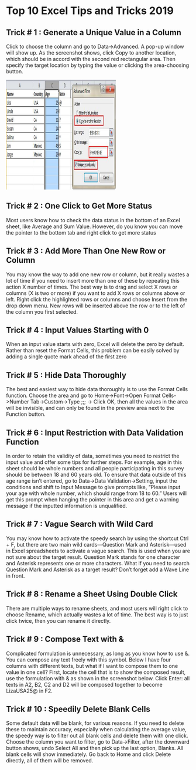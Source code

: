 # Top 10 Excel Tips and Tricks 2019

<h2>Trick # 1 : Generate a Unique Value in a Column </h2>

Click to choose the column and go to Data->Advanced. A pop-up window will show up. As the screenshot shows, click Copy to another location, which should be in accord with the second red rectangular area. Then specify the target location by typing the value or clicking the area-choosing button. 

<img src="images/9.jpg" height="300" width="300">


<h2>Trick # 2 : One Click to Get More Status</h2>

Most users know how to check the data status in the bottom of an Excel sheet, like Average and Sum Value. However, do you know you can move the pointer to the bottom tab and right click to get more status

<h2>Trick # 3 : Add More Than One New Row or Column</h2>

You may know the way to add one new row or column, but it really wastes a lot of time if you need to insert more than one of these by repeating this action X number of times. The best way is to drag and select X rows or columns (X is two or more) if you want to add X rows or columns above or left. Right click the highlighted rows or columns and choose Insert from the drop down menu. New rows will be inserted above the row or to the left of the column you first selected.


<h2>Trick # 4 : Input Values Starting with 0</h2>

When an input value starts with zero, Excel will delete the zero by default. Rather than reset the Format Cells, this problem can be easily solved by adding a single quote mark ahead of the first zero


<h2>Trick # 5 : Hide Data Thoroughly</h2>

The best and easiest way to hide data thoroughly is to use the Format Cells function. Choose the area and go to Home->Font->Open Format Cells->Number Tab->Custom->Type ;;; -> Click OK, then all the values in the area will be invisible, and can only be found in the preview area next to the Function button.


<h2>Trick # 6 : Input Restriction with Data Validation Function</h2>

In order to retain the validity of data, sometimes you need to restrict the input value and offer some tips for further steps. For example, age in this sheet should be whole numbers and all people participating in this survey should be between 18 and 60 years old. To ensure that data outside of this age range isn’t entered, go to Data->Data Validation->Setting, input the conditions and shift to Input Message to give prompts like, “Please input your age with whole number, which should range from 18 to 60.” Users will get this prompt when hanging the pointer in this area and get a warning message if the inputted information is unqualified.


<h2>Trick # 7 : Vague Search with Wild Card</h2>

You may know how to activate the speedy search by using the shortcut Ctrl + F, but there are two main wild cards—Question Mark and Asterisk—used in Excel spreadsheets to activate a vague search. This is used when you are not sure about the target result. Question Mark stands for one character and Asterisk represents one or more characters. What if you need to search Question Mark and Asterisk as a target result? Don’t forget add a Wave Line in front.

<h2>Trick # 8 : Rename a Sheet Using Double Click</h2>

There are multiple ways to rename sheets, and most users will right click to choose Rename, which actually wastes a lot of time. The best way is to just click twice, then you can rename it directly.

<h2>Trick # 9 : Compose Text with &</h2>

Complicated formulation is unnecessary, as long as you know how to use &. You can compose any text freely with this symbol. Below I have four columns with different texts, but what if I want to compose them to one value in one cell? First, locate the cell that is to show the composed result, use the formulation with & as shown in the screenshot below. Click Enter: all texts in A2, B2, C2 and D2 will be composed together to become LizaUSA25@ in F2.

<h2>Trick # 10 : Speedily Delete Blank Cells</h2>

Some default data will be blank, for various reasons. If you need to delete these to maintain accuracy, especially when calculating the average value, the speedy way is to filter out all blank cells and delete them with one click. Choose the column you want to filter, go to Data->Filter, after the downward button shows, undo Select All and then pick up the last option, Blanks. All blank cells will show immediately. Go back to Home and click Delete directly, all of them will be removed.
